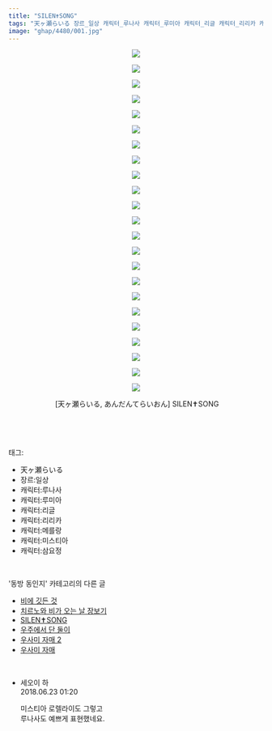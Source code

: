 ```yaml
---
title: "SILEN✝SONG"
tags: "天ヶ瀬らいる 장르_일상 캐릭터_루나사 캐릭터_루미아 캐릭터_리글 캐릭터_리리카 캐릭터_메를랑 캐릭터_미스티아 캐릭터_삼요정 동방_동인지"
image: "ghap/4480/001.jpg"
---
```

<div class="article">
<p style="text-align: center; clear: none; float: none;"><img src="{{ site.nasurl }}/ghap/4480/001.jpg"/></p>
<p style="text-align: center; clear: none; float: none;"><img src="{{ site.nasurl }}/ghap/4480/002.jpg"/></p>
<p style="text-align: center; clear: none; float: none;"><img src="{{ site.nasurl }}/ghap/4480/003.jpg"/></p>
<p style="text-align: center; clear: none; float: none;"><img src="{{ site.nasurl }}/ghap/4480/004.jpg"/></p>
<p style="text-align: center; clear: none; float: none;"><img src="{{ site.nasurl }}/ghap/4480/005.jpg"/></p>
<p style="text-align: center; clear: none; float: none;"><img src="{{ site.nasurl }}/ghap/4480/006.jpg"/></p>
<p style="text-align: center; clear: none; float: none;"><img src="{{ site.nasurl }}/ghap/4480/007.jpg"/></p>
<p style="text-align: center; clear: none; float: none;"><img src="{{ site.nasurl }}/ghap/4480/008.jpg"/></p>
<p style="text-align: center; clear: none; float: none;"><img src="{{ site.nasurl }}/ghap/4480/009.jpg"/></p>
<p style="text-align: center; clear: none; float: none;"><img src="{{ site.nasurl }}/ghap/4480/010.jpg"/></p>
<p style="text-align: center; clear: none; float: none;"><img src="{{ site.nasurl }}/ghap/4480/011.jpg"/></p>
<p style="text-align: center; clear: none; float: none;"><img src="{{ site.nasurl }}/ghap/4480/012.jpg"/></p>
<p style="text-align: center; clear: none; float: none;"><img src="{{ site.nasurl }}/ghap/4480/013.jpg"/></p>
<p style="text-align: center; clear: none; float: none;"><img src="{{ site.nasurl }}/ghap/4480/014.jpg"/></p>
<p style="text-align: center; clear: none; float: none;"><img src="{{ site.nasurl }}/ghap/4480/015.jpg"/></p>
<p style="text-align: center; clear: none; float: none;"><img src="{{ site.nasurl }}/ghap/4480/016.jpg"/></p>
<p style="text-align: center; clear: none; float: none;"><img src="{{ site.nasurl }}/ghap/4480/017.jpg"/></p>
<p style="text-align: center; clear: none; float: none;"><img src="{{ site.nasurl }}/ghap/4480/018.jpg"/></p>
<p style="text-align: center; clear: none; float: none;"><img src="{{ site.nasurl }}/ghap/4480/019.jpg"/></p>
<p style="text-align: center; clear: none; float: none;"><img src="{{ site.nasurl }}/ghap/4480/020.jpg"/></p>
<p style="text-align: center; clear: none; float: none;"><img src="{{ site.nasurl }}/ghap/4480/021.jpg"/></p>
<p style="text-align: center; clear: none; float: none;"><img src="{{ site.nasurl }}/ghap/4480/022.jpg"/></p>
<p style="text-align: center; clear: none; float: none;"><img src="{{ site.nasurl }}/ghap/4480/023.jpg"/></p>
<p style="text-align: center; clear: none; float: none;"><span style="white-space:pre"> </span>[天ヶ瀬らいる, あんだんてらいおん] SILEN✝SONG</p>
<p><br/></p>
</div><br/>
<div class="tagTrail">
<p>태그: </p>
<ul>
<li>天ヶ瀬らいる</li>
<li>장르:일상</li>
<li>캐릭터:루나사</li>
<li>캐릭터:루미아</li>
<li>캐릭터:리글</li>
<li>캐릭터:리리카</li>
<li>캐릭터:메를랑</li>
<li>캐릭터:미스티아</li>
<li>캐릭터:삼요정</li>
</ul>
</div><br/>
<div class="another">
<p>'동방 동인지' 카테고리의 다른 글</p>
<ul>
<li><a href="/2018-06-27-ghap_4482">비에 깃든 것</a></li>
<li><a href="/2018-06-27-ghap_4481">치르노와 비가 오는 날 장보기</a></li>
<li><a href="/2018-06-23-ghap_4480">SILEN✝SONG</a></li>
<li><a href="/2018-06-22-ghap_4479">우주에서 단 둘이</a></li>
<li><a href="/2018-06-22-ghap_4478">우사미 자매 2</a></li>
<li><a href="/2018-06-22-ghap_4477">우사미 자매</a></li>
</ul>
</div><br/>
<div class="cb_module cb_fluid">
<div class="cb_wrt cb_profile">
<div class="comment">
<ul>
<li class="cb_thumb_off" id="comment15275521">
<div class="cb_comment_area">
<div class="cb_info_area">
<div class="cb_section">
<span class="cb_nick_name">세오이 하</span>
</div>
<div class="cb_section">
<span class="cb_date">2018.06.23 01:20 </span>
</div>
</div>
<div class="cb_dsc_comment">
<p class="cb_dsc">
											미스티아 로렐라이도 그렇고<br/>
루나사도 예쁘게 표현했네요.
										</p>
</div>
</div></li>
</ul>
</div>
</div><!-- commentList close -->
</div><br/>
